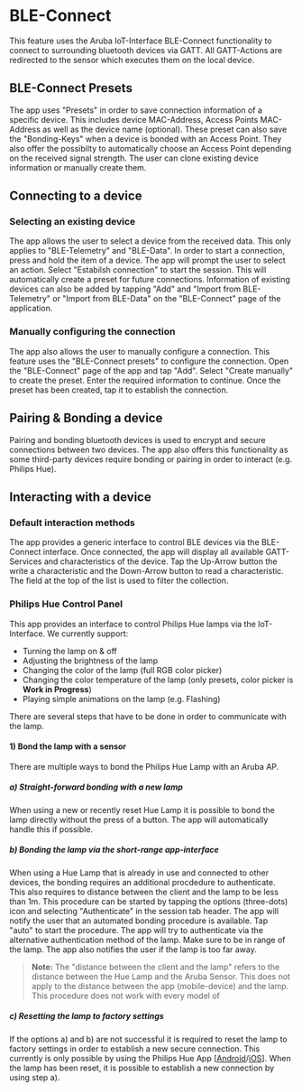 # BLE-Connect

This feature uses the Aruba IoT-Interface BLE-Connect functionality to connect to surrounding bluetooth devices via GATT. All GATT-Actions are redirected to the sensor which executes them on the local device.

## BLE-Connect Presets

The app uses "Presets" in order to save connection information of a specific device. This includes device MAC-Address, Access Points MAC-Address as well as the device name (optional). These preset can also save the "Bonding-Keys" when a device is bonded with an Access Point. They also offer the possibilty to automatically choose an Access Point depending on the received signal strength. The user can clone existing device information or manually create them.

## Connecting to a device

### Selecting an existing device

The app allows the user to select a device from the received data. This only applies to "BLE-Telemetry" and "BLE-Data". In order to start a connection, press and hold the item of a device. The app will prompt the user to select an action. Select "Estabilsh connection" to start the session. This will automatically create a preset for future connections. Information of existing devices can also be added by tapping "Add" and "Import from BLE-Telemetry" or "Import from BLE-Data" on the "BLE-Connect" page of the application.

### Manually configuring the connection

The app also allows the user to manually configure a connection. This feature uses the "BLE-Connect presets" to configure the connection. Open the "BLE-Connect" page of the app and tap "Add". Select "Create manually" to create the preset. Enter the required information to continue. Once the preset has been created, tap it to establish the connection.

## Pairing & Bonding a device

Pairing and bonding bluetooth devices is used to encrypt and secure connections between two devices. The app also offers this functionality as some third-party devices require bonding or pairing in order to interact (e.g. Philips Hue).

## Interacting with a device

### Default interaction methods

The app provides a generic interface to control BLE devices via the BLE-Connect interface. Once connected, the app will display all available GATT-Services and characteristics of the device. Tap the Up-Arrow button the write a characteristic and the Down-Arrow button to read a characteristic. The field at the top of the list is used to filter the collection.

### Philips Hue Control Panel

This app provides an interface to control Philips Hue lamps via the IoT-Interface. We currently support:
 - Turning the lamp on & off
 - Adjusting the brightness of the lamp
 - Changing the color of the lamp (full RGB color picker)
 - Changing the color temperature of the lamp (only presets, color picker is **Work in Progress**)
 - Playing simple animations on the lamp (e.g. Flashing)

There are several steps that have to be done in order to communicate with the lamp.

#### 1) Bond the lamp with a sensor

There are multiple ways to bond the Philips Hue Lamp with an Aruba AP.

##### a) Straight-forward bonding with a new lamp

When using a new or recently reset Hue Lamp it is possible to bond the lamp directly without the press of a button. The app will automatically handle this if possible.

##### b) Bonding the lamp via the short-range app-interface

When using a Hue Lamp that is already in use and connected to other devices, the bonding requires an additional procdedure to authenticate. This also requires to distance between the client and the lamp to be less than 1m. This procedure can be started by tapping the options (three-dots) icon and selecting "Authenticate" in the session tab header. The app will notify the user that an automated bonding procedure is available. Tap "auto" to start the procedure. The app will try to authenticate via the alternative authentication method of the lamp. Make sure to be in range of the lamp. The app also notifies the user if the lamp is too far away.

> **Note:**
> The "distance between the client and the lamp" refers to the distance between the Hue Lamp and the Aruba Sensor. This does not apply to the distance between the app (mobile-device) and the lamp.
> This procedure does not work with every model of 

##### c) Resetting the lamp to factory settings

If the options a) and b) are not successful it is required to reset the lamp to factory settings in order to establish a new secure connection. This currently is only possible by using the Philips Hue App [[Android]()/[iOS]()]. When the lamp has been reset, it is possible to establish a new connection by using step a).
